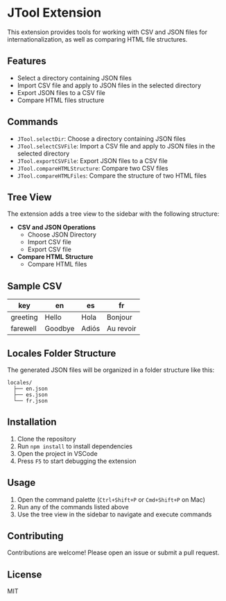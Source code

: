 # JTool Extension

This extension provides tools for working with CSV and JSON files for internationalization, as well as comparing HTML file structures.

## Features

- Select a directory containing JSON files
- Import CSV file and apply to JSON files in the selected directory
- Export JSON files to a CSV file
- Compare HTML files structure

## Commands

- `JTool.selectDir`: Choose a directory containing JSON files
- `JTool.selectCSVFile`: Import a CSV file and apply to JSON files in the selected directory
- `JTool.exportCSVFile`: Export JSON files to a CSV file
- `JTool.compareHTMLStructure`: Compare two CSV files
- `JTool.compareHTMLFiles`: Compare the structure of two HTML files

## Tree View

The extension adds a tree view to the sidebar with the following structure:

- **CSV and JSON Operations**
  - Choose JSON Directory
  - Import CSV file
  - Export CSV file
- **Compare HTML Structure**
  - Compare HTML files

## Sample CSV

| key         | en         | es         | fr         |
|-------------|------------|------------|------------|
| greeting    | Hello      | Hola       | Bonjour    |
| farewell    | Goodbye    | Adiós      | Au revoir  |

## Locales Folder Structure

The generated JSON files will be organized in a folder structure like this:
```
locales/
  ├── en.json
  ├── es.json
  └── fr.json
```

## Installation

1. Clone the repository
2. Run `npm install` to install dependencies
3. Open the project in VSCode
4. Press `F5` to start debugging the extension

## Usage

1. Open the command palette (`Ctrl+Shift+P` or `Cmd+Shift+P` on Mac)
2. Run any of the commands listed above
3. Use the tree view in the sidebar to navigate and execute commands

## Contributing

Contributions are welcome! Please open an issue or submit a pull request.

## License

MIT
